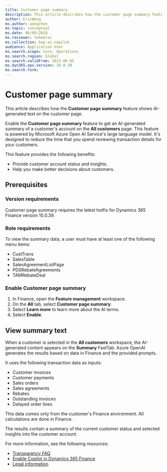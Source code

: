 ```yaml
---
title: Customer page summary
description: This article describes how the customer page summary feature shows AI-generated text on the customer page.
author: EricWang
ms.author: wangchen
ms.topic: conceptual
ms.date: 06/05/2024
ms.reviewer: twheeloc
ms.collection: bap-ai-copilot
audience: Application User
ms.search.scope: Core, Operations
ms.search.region: Global
ms.search.validFrom: 2023-06-05
ms.dyn365.ops.version: 10.0.38
ms.search.form:    
---
```


# Customer page summary

This article describes how the **Customer page summary** feature shows AI-generated text on the customer page.

Enable the **Customer page summary** feature to get an AI-generated summary of a customer's account on the **All customers** page. This feature is powered by Microsoft Azure Open AI Service's large language model. It's designed to reduce the time that you spend reviewing transaction details for your customers.

This feature provides the following benefits:

- Provide customer account status and insights.
- Help you make better decisions about customers.

## Prerequisites

### Version requirements

Customer page summary requires the latest hotfix for Dynamics 365 Finance version 10.0.39.

### Role requirements

To view the summary data, a user must have at least one of the following menu items:

- CustTrans
- SalesTable
- SalesAgreementListPage
- PDSRebateAgreements
- TAMRebateDeal

### Enable Customer page summary

1. In Finance, open the **Feature management** workspace.
1. On the **All** tab, select **Customer page summary**.
1. Select **Learn more** to learn more about the AI terms.
1. Select **Enable**.

## View summary text

When a customer is selected in the **All customers** workspace, the AI-generated content appears on the **Summary** FastTab. Azure OpenAI generates the results based on data in Finance and the provided prompts.

It uses the following transaction data as inputs:

- Customer invoices
- Customer payments
- Sales orders
- Sales agreements
- Rebates
- Outstanding invoices
- Delayed order lines

This data comes only from the customer's Finance environment. All calculations are done in Finance.

The results contain a summary of the current customer status and selected insights into the customer account.

For more information, see the following resources:

- [Transparency FAQ](CustomerPageSummaryFAQ.md)
- [Enable Copilot in Dynamics 365 Finance](https://go.microsoft.com/fwlink/?linkid=2274122)
- [Legal information](https://go.microsoft.com/fwlink/?linkid=2173149)
